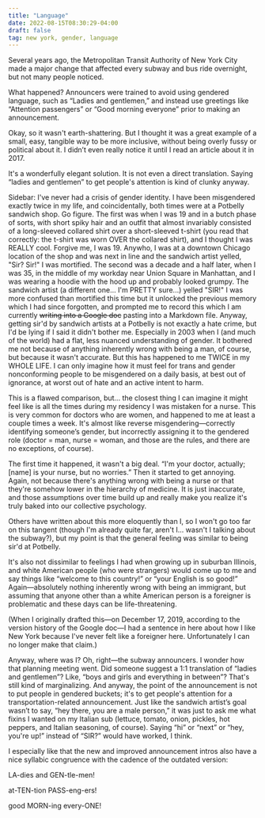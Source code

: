 ```yaml
---
title: "Language"
date: 2022-08-15T08:30:29-04:00
draft: false
tag: new york, gender, language
---
```


Several years ago, the Metropolitan Transit Authority of New York City made a major change that affected every subway and bus ride overnight, but not many people noticed.

What happened? Announcers were trained to avoid using gendered language, such as “Ladies and gentlemen,” and instead use greetings like “Attention passengers” or “Good morning everyone” prior to making an announcement. 

Okay, so it wasn't earth-shattering. But I thought it was a great example of a small, easy, tangible way to be more inclusive, without being overly fussy or political about it. I didn’t even really notice it until I read an article about it in 2017.

It's a wonderfully elegant solution. It is not even a direct translation. Saying “ladies and gentlemen” to get people's attention is kind of clunky anyway.

Sidebar: I've never had a crisis of gender identity. I have been misgendered exactly twice in my life,  and coincidentally, both times were at a Potbelly sandwich shop. Go figure. The first was when I was 19 and in a butch phase of sorts, with short spiky hair and an outfit that almost invariably consisted of a long-sleeved collared shirt over a short-sleeved t-shirt (you read that correctly: the t-shirt was worn OVER the collared shirt), and I thought I was REALLY cool. Forgive me, I was 19. Anywho, I was at a downtown Chicago location of the shop and was next in line and the sandwich artist yelled, "Sir? Sir!" I was mortified. The second was a decade and a half later, when I was 35, in the middle of my workday near Union Square in Manhattan, and I was wearing a hoodie with the hood up and probably looked grumpy. The sandwich artist (a different one... I'm PRETTY sure...) yelled "SIR!" I was more confused than mortified this time but it unlocked the previous memory which I had since forgotten, and prompted me to record this which I am currently ~~writing into a Google doc~~ pasting into a Markdown file. Anyway, getting sir'd by sandwich artists at a Potbelly is not exactly a hate crime, but I'd be lying if I said it didn't bother me. Especially in 2003 when I (and much of the world) had a flat, less nuanced understanding of gender. It bothered me not because of anything inherently wrong with being a man, of course, but because it wasn't accurate. But this has happened to me TWICE in my WHOLE LIFE. I can only imagine how it must feel for trans and gender nonconforming people to be misgendered on a daily basis, at best out of ignorance, at worst out of hate and an active intent to harm.

This is a flawed comparison, but... the closest thing I can imagine it might feel like is all the times during my residency I was mistaken for a nurse. This is very common for doctors who are women, and happened to me at least a couple times a week. It's almost like reverse misgendering—correctly identifying someone’s gender, but incorrectly assigning it to the gendered role (doctor = man, nurse = woman, and those are the rules, and there are no exceptions, of course). 

The first time it happened, it wasn't a big deal. “I'm your doctor, actually; [name] is your nurse, but no worries.” Then it started to get annoying. Again, not because there's anything wrong with being a nurse or that they're somehow lower in the hierarchy of medicine. It is just inaccurate, and those assumptions over time build up and really make you realize it's truly baked into our collective psychology. 

Others have written about this more eloquently than I, so I won't go too far on this tangent (though I'm already quite far, aren't I... wasn't I talking about the subway?), but my point is that the general feeling was similar to being sir'd at Potbelly.

It's also not dissimilar to feelings I had when growing up in suburban Illinois, and white American people (who were strangers) would come up to me and say things like “welcome to this country!” or “your English is so good!” Again—absolutely nothing inherently wrong with being an immigrant, but assuming that anyone other than a white American person is a foreigner is problematic and these days can be life-threatening. 

(When I originally drafted this—on December 17, 2019, according to the version history of the Google doc—I had a sentence in here about how I like New York because I've never felt like a foreigner here. Unfortunately I can no longer make that claim.)

Anyway, where was I? Oh, right—the subway announcers. I wonder how that planning meeting went. Did someone suggest a 1:1 translation of “ladies and gentlemen”? Like, “boys and girls and everything in between”? That's still kind of marginalizing. And anyway, the point of the announcement is not to put people in gendered buckets; it's to get people's attention for a transportation-related announcement. Just like the sandwich artist’s goal wasn’t to say, “hey there, you are a male person,” it was just to ask me what fixins I wanted on my Italian sub (lettuce, tomato, onion, pickles, hot peppers, and Italian seasoning, of course). Saying “hi” or “next” or “hey, you're up!” instead of “SIR?” would have worked, I think.

I especially like that the new and improved announcement intros also have a nice syllabic congruence with the cadence of the outdated version:

LA-dies and GEN-tle-men!

at-TEN-tion PASS-eng-ers!

good MORN-ing every-ONE!